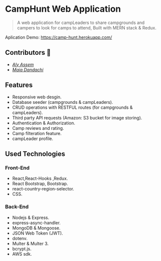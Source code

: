 # CampHunt Web Application
> A web application for campLeaders to share campgrounds and campers to look for camps to attend, Built with MERN stack & Redux.

Aplication Demo: https://camp-hunt.herokuapp.com/

## Contributors 🤝
 - [*Aly Assem*](https://github.com/AlyAssem)  
 - [*Maia Dandachi*](https://github.com/MaiaDandachi)
 
## Features

- Responsive web desgin.
- Database seeder (campgrounds & campLeaders).
- CRUD operations with RESTFUL routes (for campgrounds & campLeaders).
- Third party API requests (Amazon: S3 bucket for image storing).
- Authentication & Authorization.
- Camp reviews and rating.
- Camp filteration feature.
- campLeader profile.

## Used Technologies
### Front-End

- React,React-Hooks ,Redux.
- React Bootstrap, Bootstrap.
- react-country-region-selector.
- CSS.

### Back-End

- Nodejs & Express.
- express-async-handler.
- MongoDB & Mongoose.
- JSON Web Token (JWT).
- dotenv.
- Multer & Multer 3.
- bcrypt.js.
- AWS sdk.

